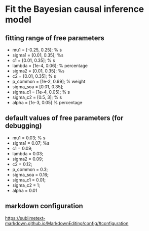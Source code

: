 # Fit the Bayesian causal inference model

## fitting range of free parameters
- mu1 = [-0.25, 0.25]; % s
- sigma1 = [0.01, 0.35]; %s
- c1 = [0.01, 0.35]; % s
- lambda = [1e-4, 0.06]; % percentage
- sigma2 = [0.01, 0.35]; %s
- c2 = [0.01, 0.35]; % s
- p_common = [1e-2, 0.99]; % weight
- sigma_soa  = [0.01, 0.35];
- sigma_c1 = [1e-4, 0.05]; % s
- sigma_c2  = [0.5, 3]; % s
- alpha  = [1e-3, 0.05] % percentage

## default values of free parameters (for debugging)
- mu1 = 0.03; % s
- sigma1 = 0.07; %s
- c1 = 0.09;
- lambda = 0.03;
- sigma2 = 0.09;
- c2 = 0.12;
- p_common = 0.3;
- sigma_soa  = 0.16;
- sigma_c1 = 0.01;
- sigma_c2  = 1;
- alpha  = 0.01

## markdown configuration
https://sublimetext-markdown.github.io/MarkdownEditing/config/#configuration

